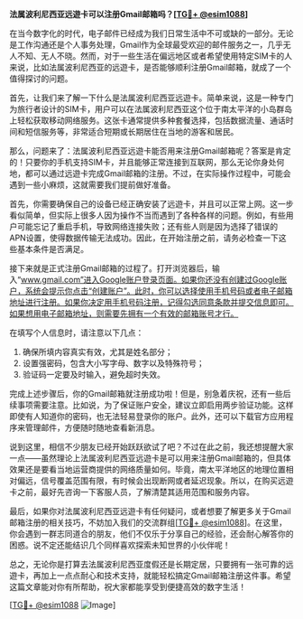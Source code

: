 **法属波利尼西亚远遊卡可以注册Gmail邮箱吗？[[TG💪+ @esim1088](https://t.me/s/esim1088)]**

在当今数字化的时代，电子邮件已经成为我们日常生活中不可或缺的一部分。无论是工作沟通还是个人事务处理，Gmail作为全球最受欢迎的邮件服务之一，几乎无人不知、无人不晓。然而，对于一些生活在偏远地区或者希望使用特定SIM卡的人来说，比如法属波利尼西亚的远遊卡，是否能够顺利注册Gmail邮箱，就成了一个值得探讨的问题。

首先，让我们来了解一下什么是法属波利尼西亚远遊卡。简单来说，这是一种专门为旅行者设计的SIM卡，用户可以在法属波利尼西亚这个位于南太平洋的小岛群岛上轻松获取移动网络服务。这张卡通常提供多种套餐选择，包括数据流量、通话时间和短信服务等，非常适合短期或长期居住在当地的游客和居民。

那么，问题来了：法属波利尼西亚远遊卡能否用来注册Gmail邮箱呢？答案是肯定的！只要你的手机支持SIM卡，并且能够正常连接到互联网，那么无论你身处何地，都可以通过远遊卡完成Gmail邮箱的注册。不过，在实际操作过程中，可能会遇到一些小麻烦，这就需要我们提前做好准备。

首先，你需要确保自己的设备已经正确安装了远遊卡，并且可以正常上网。这一步看似简单，但实际上很多人因为操作不当而遇到了各种各样的问题。例如，有些用户可能忘记了重启手机，导致网络连接失败；还有些人则是因为选择了错误的APN设置，使得数据传输无法成功。因此，在开始注册之前，请务必检查一下这些基本条件是否满足。

接下来就是正式注册Gmail邮箱的过程了。打开浏览器后，输入“www.gmail.com”进入Google账户登录页面。如果你还没有创建过Google账户，系统会提示你点击“创建账户”。此时，你可以选择使用手机号码或者电子邮箱地址进行注册。如果你决定用手机号码注册，记得勾选同意条款并提交信息即可。如果想用电子邮箱地址，则需要先拥有一个有效的邮箱账号才行。

在填写个人信息时，请注意以下几点：
1. 确保所填内容真实有效，尤其是姓名部分；
2. 设置强密码，包含大小写字母、数字以及特殊符号；
3. 验证码一定要及时输入，避免超时失效。

完成上述步骤后，你的Gmail邮箱就注册成功啦！但是，别急着庆祝，还有一些后续事项需要注意。比如说，为了保证账户安全，建议立即启用两步验证功能。这样即使有人知道你的密码，也无法轻易登录你的账户。此外，还可以下载官方应用程序来管理邮件，方便随时随地查看新消息。

说到这里，相信不少朋友已经开始跃跃欲试了吧？不过在此之前，我还想提醒大家一点——虽然理论上法属波利尼西亚远遊卡是可以用来注册Gmail邮箱的，但具体效果还是要看当地运营商提供的网络质量如何。毕竟，南太平洋地区的地理位置相对偏远，信号覆盖范围有限，有时候会出现断网或者延迟现象。所以，在购买远遊卡之前，最好先咨询一下客服人员，了解清楚其适用范围和服务内容。

最后，如果你对法属波利尼西亚远遊卡有任何疑问，或者想要了解更多关于Gmail邮箱注册的相关技巧，不妨加入我们的交流群组[[TG💪+ @esim1088](https://t.me/s/esim1088)]。在这里，你会遇到一群志同道合的朋友，他们不仅乐于分享自己的经验，还会耐心解答你的困惑。说不定还能结识几个同样喜欢探索未知世界的小伙伴呢！

总之，无论你是打算去法属波利尼西亚度假还是长期定居，只要拥有一张可靠的远遊卡，再加上一点点耐心和技术支持，就能轻松搞定Gmail邮箱注册这件事。希望这篇文章能对你有所帮助，祝大家都能享受到便捷高效的数字生活！

[[TG💪+ @esim1088](https://t.me/s/esim1088) ![Image](https://i.postimg.cc/4NQfJmqS/Snipaste-2025-05-13-00-14-12.png)]